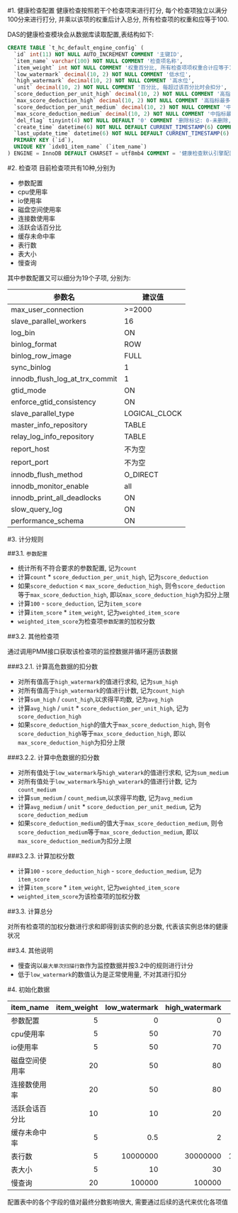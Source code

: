 #1. 健康检查配置
健康检查按照若干个检查项来进行打分, 每个检查项独立以满分100分来进行打分, 并乘以该项的权重后计入总分, 所有检查项的权重和应等于100.

DAS的健康检查模块会从数据库读取配置,表结构如下:
```sql
CREATE TABLE `t_hc_default_engine_config` (
  `id` int(11) NOT NULL AUTO_INCREMENT COMMENT '主键ID',
  `item_name` varchar(100) NOT NULL COMMENT '检查项名称',
  `item_weight` int NOT NULL COMMENT '权重百分比, 所有检查项项权重合计应等于100',
  `low_watermark` decimal(10, 2) NOT NULL COMMENT '低水位',
  `high_watermark` decimal(10, 2) NOT NULL COMMENT '高水位',
  `unit` decimal(10, 2) NOT NULL COMMENT '百分比, 每超过该百分比时会扣分',
  `score_deduction_per_unit_high` decimal(10, 2) NOT NULL COMMENT '高指标每单位扣分分数',
  `max_score_deduction_high` decimal(10, 2) NOT NULL COMMENT '高指标最多扣分数',
  `score_deduction_per_unit_medium` decimal(10, 2) NOT NULL COMMENT '中指标每单位扣分分数',
  `max_score_deduction_medium` decimal(10, 2) NOT NULL COMMENT '中指标最多扣分数',
  `del_flag` tinyint(4) NOT NULL DEFAULT '0' COMMENT '删除标记: 0-未删除, 1-已删除',
  `create_time` datetime(6) NOT NULL DEFAULT CURRENT_TIMESTAMP(6) COMMENT '创建时间',
  `last_update_time` datetime(6) NOT NULL DEFAULT CURRENT_TIMESTAMP(6) ON UPDATE CURRENT_TIMESTAMP(6) COMMENT '最后更新时间',
  PRIMARY KEY (`id`),
  UNIQUE KEY `idx01_item_name` (`item_name`)
) ENGINE = InnoDB DEFAULT CHARSET = utf8mb4 COMMENT = '健康检查默认引擎配置表';
```


#2. 检查项
目前检查项共有10种,分别为
- 参数配置
- cpu使用率
- io使用率
- 磁盘空间使用率
- 连接数使用率
- 活跃会话百分比
- 缓存未命中率
- 表行数
- 表大小
- 慢查询

其中参数配置又可以细分为19个子项, 分别为:

|参数名                         |建议值        |
|------------------------------|-------------|
|max_user_connection           |\>=2000      |
|slave_parallel_workers        |16           |
|log_bin                       |ON           |
|binlog_format                 |ROW          |
|binlog_row_image              |FULL         |
|sync_binlog                   |1            |
|innodb_flush_log_at_trx_commit|1            |
|gtid_mode                     |ON           |
|enforce_gtid_consistency      |ON           |
|slave_parallel_type           |LOGICAL_CLOCK|
|master_info_repository        |TABLE        |
|relay_log_info_repository     |TABLE        |
|report_host                   |不为空        |
|report_port                   |不为空        |
|innodb_flush_method           |O_DIRECT     |
|innodb_monitor_enable         |all          |
|innodb_print_all_deadlocks    |ON           |
|slow_query_log                |ON           |
|performance_schema            |ON           |


#3. 计分规则

##3.1. `参数配置`
- 统计所有不符合要求的参数配置, 记为`count`
- 计算`count` * `score_deduction_per_unit_high`, 记为`score_deduction`
- 如果`score_deduction` < `max_score_deduction_high`, 则令`score_deduction`等于`max_score_deduction_high`, 即以`max_score_deduction_high`为扣分上限
- 计算`100` - `score_deduction`, 记为`item_score`
- 计算`item_score` * `item_weight`, 记为`weighted_item_score`
- `weighted_item_score`为检查项`参数配置`的加权分数


##3.2. 其他检查项

通过调用PMM接口获取该检查项的监控数据并循环遍历该数据

###3.2.1. 计算高危数据的扣分数
- 对所有值高于`high_watermark`的值进行求和, 记为`sum_high`
- 对所有值高于`high_watermark`的值进行计数, 记为`count_high`
- 计算`sum_high` / `count_high`,以求得平均数, 记为`avg_high`
- 计算`avg_high` / `unit` * `score_deduction_per_unit_high`, 记为`score_deduction_high`
- 如果`score_deduction_high`的值大于`max_score_deduction_high`, 则令`score_deduction_high`等于`max_score_deduction_high`, 即以`max_score_deduction_high`为扣分上限

###3.2.2. 计算中危数据的扣分数
- 对所有值处于`low_watermark`与`high_waterark`的值进行求和, 记为`sum_medium`
- 对所有值处于`low_watermark`与`high_waterark`的值进行计数, 记为`count_medium`
- 计算`sum_medium` / `count_medium`,以求得平均数, 记为`avg_medium`
- 计算`avg_medium` / `unit` * `score_deduction_per_unit_medium`, 记为`score_deduction_medium`
- 如果`score_deduction_medium`的值大于`max_score_deduction_medium`, 则令`score_deduction_medium`等于`max_score_deduction_medium`, 即以`max_score_deduction_medium`为扣分上限

###3.2.3. 计算加权分数
- 计算`100` - `score_deduction_high` - `score_deduction_medium`, 记为`item_score`
- 计算`item_score` * `item_weight`,  记为`weighted_item_score`
-  `weighted_item_score`为该检查项的加权分数


##3.3. 计算总分

对所有检查项的加权分数进行求和即得到该实例的总分数, 代表该实例总体的健康状况


##3.4. 其他说明

- 慢查询以`最大单次扫描行数`作为监控数据并按3.2中的规则进行计分
- 低于`low_watermark`的数值认为是正常使用量, 不对其进行扣分


#4. 初始化数据

|item_name|item_weight|low_watermark|high_watermark|unit|score_deduction_per_unit_high|max_score_deduction_high|score_deduction_per_unit_medium|max_score_deduction_medium|
|:--------|----------:|------------:|-------------:|---:|----------------------------:|-----------------------:|------------------------------:|-------------------------:|
|参数配置     |   5|         0|         0|        0|   10|   50|   0|   0|
|cpu使用率    |   5|        50|        70|       10|   20|  100|  10|  50|
|io使用率     |   5|        50|        70|       10|   20|  100|  10|  20|
|磁盘空间使用率|  20|        50|        80|       10|   40|  100|  10|  50|
|连接数使用率  |  20|        50|        80|       10|   40|  100|  10|  50|
|活跃会话百分比|  10|        10|        20|        5|   10|   50|   5|  50|
|缓存未命中率  |   5|       0.5|         2|      0.1|   20|   50|  10|  50|
|表行数       |   5|  10000000|  30000000|  1000000|   10|   50|  10|  50|
|表大小       |   5|        10|        30|        5|   10|   50|  10|  30|
|慢查询       |  20|    100000|    100000|    10000|   10|  100|   5|  50|


配置表中的各个字段的值对最终分数影响很大, 需要通过后续的迭代来优化各项值

